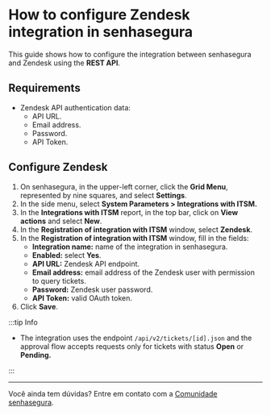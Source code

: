 	

# How to configure Zendesk integration in senhasegura 

This guide shows how to configure the integration between senhasegura and Zendesk using the **REST API**.

## Requirements

* Zendesk API authentication data:  
  * API URL.  
  * Email address.  
  * Password.  
  * API Token.

## Configure Zendesk

1. On senhasegura, in the upper-left corner, click the **Grid Menu**, represented by nine squares, and select **Settings**.  
2. In the side menu, select **System Parameters \> Integrations with ITSM.**  
3. In the **Integrations with ITSM** report, in the top bar, click on **View actions** and select **New**.  
4. In the **Registration of integration with ITSM** window, select **Zendesk**.  
5. In the **Registration of integration with ITSM** window, fill in the fields:  
   * **Integration name:** name of the integration in senhasegura.  
   * **Enabled:** select **Yes**.  
   * **API URL:** Zendesk API endpoint.  
   * **Email address:** email address of the Zendesk user with permission to query tickets.  
   * **Password:** Zendesk user password.  
   * **API Token:** valid OAuth token.  
6. Click **Save**.

:::tip Info

* The integration uses the endpoint `/api/v2/tickets/[id].json` and the approval flow accepts requests only for tickets with status **Open** or **Pending.**

:::

---

Você ainda tem dúvidas? Entre em contato com a [Comunidade senhasegura](https://community.senhasegura.io/).